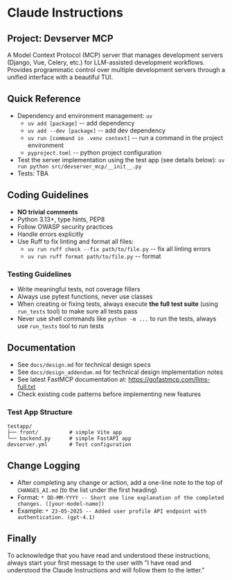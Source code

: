 # Claude Instructions

## Project: Devserver MCP

A Model Context Protocol (MCP) server that manages development servers (Django, Vue, Celery, etc.) for LLM-assisted development workflows. Provides programmatic control over multiple development servers through a unified interface with a beautiful TUI.

## Quick Reference
- Dependency and environment management: `uv`
  - `uv add [package]` -- add dependency
  - `uv add --dev [package]` -- add dev dependency
  - `uv run [command in .venv context]` -- run a command in the project environment
  - `pyproject.toml` -- python project configuration
- Test the server implementation using the test app (see details below): `uv run python src/devserver_mcp/__init__.py`
- Tests: TBA

## Coding Guidelines
- **NO trivial comments**
- Python 3.13+, type hints, PEP8
- Follow OWASP security practices
- Handle errors explicitly
- Use Ruff to fix linting and format all files: 
    - `uv run ruff check --fix path/to/file.py` -- fix all linting errors
    - `uv run ruff format path/to/file.py` -- format

### Testing Guidelines
- Write meaningful tests, not coverage fillers
- Always use pytest functions, never use classes
- When creating or fixing tests, always execute **the full test suite** (using `run_tests` tool) to make sure all tests pass
- Never use shell commands like `python -m ...` to run the tests, always use `run_tests` tool to run tests

## Documentation
- See `docs/design.md` for technical design specs
- See `docs/design_addendum.md` for technical design implementation notes
- See latest FastMCP documentation at: https://gofastmcp.com/llms-full.txt
- Check existing code patterns before implementing new features

### Test App Structure
```
testapp/
├── front/          # simple Vite app
└── backend.py      # simple FastAPI app
devserver.yml       # Test configuration
```

## Change Logging
- After completing any change or action, add a one-line note to the top of `CHANGES_AI.md` (to the list under the first heading)
- Format: `* DD-MM-YYYY -- Short one line explanation of the completed changes. ([your-model-name])`
- Example: `* 23-05-2025 -- Added user profile API endpoint with authentication. (gpt-4.1)`

## Finally

To acknowledge that you have read and understood these instructions, always start your first message to the user with "I have read and understood the Claude Instructions and will follow them to the letter."